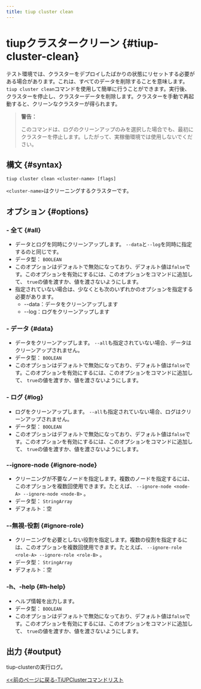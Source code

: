 ```yaml
---
title: tiup cluster clean
---
```


# tiupクラスタークリーン {#tiup-cluster-clean}

テスト環境では、クラスターをデプロイしたばかりの状態にリセットする必要がある場合があります。これは、すべてのデータを削除することを意味します。 `tiup cluster clean`コマンドを使用して簡単に行うことができます。実行後、クラスターを停止し、クラスターデータを削除します。クラスターを手動で再起動すると、クリーンなクラスターが得られます。

> <strong>警告：</strong>
>
> このコマンドは、ログのクリーンアップのみを選択した場合でも、最初にクラスターを停止します。したがって、実稼働環境では使用しないでください。

## 構文 {#syntax}

```shell
tiup cluster clean <cluster-name> [flags]
```

`<cluster-name>`はクリーニングするクラスターです。

## オプション {#options}

### - 全て {#all}

-   データとログを同時にクリーンアップします。 `--data`と`--log`を同時に指定するのと同じです。
-   データ型： `BOOLEAN`
-   このオプションはデフォルトで無効になっており、デフォルト値は`false`です。このオプションを有効にするには、このオプションをコマンドに追加して、 `true`の値を渡すか、値を渡さないようにします。
-   指定されていない場合は、少なくとも次のいずれかのオプションを指定する必要があります。
    -   --data：データをクリーンアップします
    -   --log：ログをクリーンアップします

### - データ {#data}

-   データをクリーンアップします。 `--all`も指定されていない場合、データはクリーンアップされません。
-   データ型： `BOOLEAN`
-   このオプションはデフォルトで無効になっており、デフォルト値は`false`です。このオプションを有効にするには、このオプションをコマンドに追加して、 `true`の値を渡すか、値を渡さないようにします。

### - ログ {#log}

-   ログをクリーンアップします。 `--all`も指定されていない場合、ログはクリーンアップされません。
-   データ型： `BOOLEAN`
-   このオプションはデフォルトで無効になっており、デフォルト値は`false`です。このオプションを有効にするには、このオプションをコマンドに追加して、 `true`の値を渡すか、値を渡さないようにします。

### --ignore-node {#ignore-node}

-   クリーニングが不要なノードを指定します。複数のノードを指定するには、このオプションを複数回使用できます。たとえば、 `--ignore-node <node-A> --ignore-node <node-B>` 。
-   データ型： `StringArray`
-   デフォルト：空

### --無視-役割 {#ignore-role}

-   クリーニングを必要としない役割を指定します。複数の役割を指定するには、このオプションを複数回使用できます。たとえば、 `--ignore-role <role-A> --ignore-role <role-B>` 。
-   データ型： `StringArray`
-   デフォルト：空

### -h、-help {#h-help}

-   ヘルプ情報を出力します。
-   データ型： `BOOLEAN`
-   このオプションはデフォルトで無効になっており、デフォルト値は`false`です。このオプションを有効にするには、このオプションをコマンドに追加して、 `true`の値を渡すか、値を渡さないようにします。

## 出力 {#output}

tiup-clusterの実行ログ。

[&lt;&lt;前のページに戻る-TiUPClusterコマンドリスト](/tiup/tiup-component-cluster.md#command-list)
